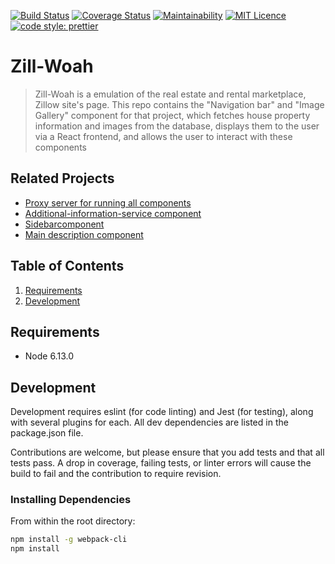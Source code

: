 [![Build Status](https://travis-ci.org/prettier/prettier.svg?branch=master)](https://travis-ci.org/prettier/prettier)
[![Coverage Status](https://coveralls.io/repos/github/FrontEndCapstone/Reviews/badge.svg?branch=master&service=github)](https://coveralls.io/github/FrontEndCapstone/Reviews?branch=master)
[![Maintainability](https://api.codeclimate.com/v1/badges/29769fb0f8f18fe5fcda/maintainability)](https://codeclimate.com/github/FrontEndCapstone/Reviews/maintainability)
[![MIT Licence](https://badges.frapsoft.com/os/mit/mit.svg?v=103)](https://opensource.org/licenses/mit-license.php)
[![code style: prettier](https://img.shields.io/badge/code_style-prettier-ff69b4.svg?style=flat-square)](https://github.com/prettier/prettier)

# Zill-Woah 

> Zill-Woah is a emulation of the real estate and rental marketplace, Zillow site's page.  This repo contains the "Navigation bar" and "Image Gallery" component for that project, which fetches house property information and images from the database, displays them to the user via a React frontend, and allows the user to interact with these components

## Related Projects

  - [Proxy server for running all components](https://github.com/Only-the-Best/Jack-Li-Proxy)
  - [Additional-information-service component](https://github.com/Only-the-Best/additional-information-service)
  - [Sidebarcomponent](https://github.com/Only-the-Best/sidebar-service)
  - [Main description component](https://github.com/Only-the-Best/Main-Desc-Service)

## Table of Contents

1. [Requirements](#requirements)
1. [Development](#development)

## Requirements

- Node 6.13.0

## Development

Development requires eslint (for code linting) and Jest (for testing), along with several plugins for each.  All dev dependencies are listed in the package.json file.

Contributions are welcome, but please ensure that you add tests and that all tests pass.  A drop in coverage, failing tests, or linter errors will cause the build to fail and the contribution to require revision.

### Installing Dependencies

From within the root directory:

```sh
npm install -g webpack-cli
npm install
```

